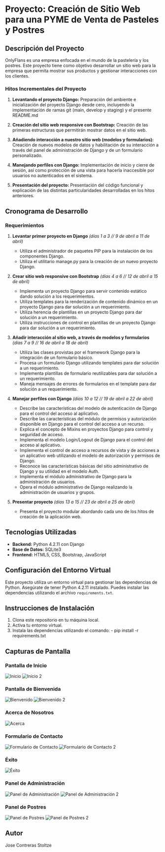 
# Proyecto: Creación de Sitio Web para una PYME de Venta de Pasteles y Postres

## Descripción del Proyecto

OnlyFlans es una empresa enfocada en el mundo de la pastelería y los postres. Este proyecto tiene como objetivo desarrollar un sitio web para la empresa que permita mostrar sus productos y gestionar interacciones con los clientes.

### Hitos Incrementales del Proyecto

1. **Levantando el proyecto Django:** Preparación del ambiente e inicialización del proyecto Django desde cero, incluyendo la implementación de ramas git (main, develop y staging) y el presente README.md
  
2. **Creación del sitio web responsive con Bootstrap:** Creación de las primeras estructuras que permitirán mostrar datos en el sitio web.

3. **Añadiendo interacción a nuestro sitio web (modelos y formularios):** Creación de nuevos modelos de datos y habilitación de su interacción a través del panel de administración de Django y de un formulario personalizado.

4. **Manejando perfiles con Django:** Implementación de inicio y cierre de sesión, así como protección de una vista para hacerla inaccesible por usuarios no autenticados en el sistema.

5. **Presentación del proyecto:** Presentación del código funcional y explicación de las distintas particularidades desarrolladas en los hitos anteriores.

## Cronograma de Desarrollo

### Requerimientos

1. **Levantar primer proyecto en Django** *(días 1 a 3      //      9 de abril a 11 de abril)*
    - Utiliza el administrador de paquetes PIP para la instalación de los componentes Django.
    - Utiliza el utilitario manage.py para la creación de un nuevo proyecto Django.

2. **Crear sitio web responsive con Bootstrap** *(días 4 a 6        //      12 de abril a 15 de abril)*
    - Implementa un proyecto Django para servir contenido estático dando solución a los requerimientos.
    - Utiliza templates para la renderización de contenido dinámico en un proyecto Django para dar solución a un requerimiento.
    - Utiliza herencia de plantillas en un proyecto Django para dar solución a un requerimiento.
    - Utiliza instrucciones de control en plantillas de un proyecto Django para dar solución a un requerimiento.

3. **Añadir interacción al sitio web, a través de modelos y formularios** *(días 7 a 9      //      16 de abril a 18 de abril)*
    - Utiliza las clases provistas por el framework Django para la integración de un formulario básico.
    - Procesa un formulario Django utilizando templates para dar solución a un requerimiento.
    - Implementa plantillas de formulario reutilizables para dar solución a un requerimiento.
    - Maneja mensajes de errores de formularios en el template para dar solución a un requerimiento.

4. **Manejar perfiles con Django** *(días 10 a 12       //      19 de abril a 22 de abril)*
    - Describe las características del modelo de autenticación de Django para el control del acceso al aplicativo.
    - Describe las características del módulo de permisos y autorización disponible en Django para el control del acceso a un recurso.
    - Explica el concepto de Mixins en proyectos Django para control y seguridad de acceso.
    - Implementa el modelo Login/Logout de Django para el control del acceso al aplicativo.
    - Implementa el control de acceso a recursos de vista y de acciones a un aplicativo web utilizando el modelo de autorización y permisos de Django.
    - Reconoce las características básicas del sitio administrativo de Django y su utilidad en el modelo Auth.
    - Implementa el módulo administrativo de Django para la administración de usuarios.
    - Opera el módulo administrativo de Django realizando la administración de usuarios y grupos.

5. **Presentar proyecto** *(días 13 a 15        //      23 de abril a 25 de abril)*
    - Presenta el proyecto modular abordando cada uno de los hitos de creación de la aplicación web.

## Tecnologías Utilizadas

- **Backend:** Python 4.2.11 con Django
- **Base de Datos:** SQLite3
- **Frontend:** HTML5, CSS, Bootstrap, JavaScript

## Configuración del Entorno Virtual

Este proyecto utiliza un entorno virtual para gestionar las dependencias de Python. Asegúrate de tener Python 4.2.11 instalado. Puedes instalar las dependencias utilizando el archivo `requirements.txt`.

## Instrucciones de Instalación

1. Clona este repositorio en tu máquina local.
2. Activa tu entorno virtual.
3. Instala las dependencias utilizando el comando: - pip install -r requirements.txt

## Capturas de Pantalla

### Pantalla de Inicio

![Inicio](screenshots/inicio.jpg)
![Inicio 2](screenshots/inicio2.jpg)

### Pantalla de Bienvenida

![Bienvenido](screenshots/bienvenido.jpg)
![Bienvenido 2](screenshots/bienvenido2.jpg)

### Acerca de Nosotros

![Acerca](screenshots/acerca.jpg)

### Formulario de Contacto

![Formulario de Contacto](screenshots/formulario_contacto.jpg)
![Formulario de Contacto 2](screenshots/formulario_contacto2.jpg)

### Éxito

![Éxito](screenshots/exito.jpg)

### Panel de Administración

![Panel de Administración](screenshots/admin_panel.jpg)
![Panel de Administración 2](screenshots/admin_panel2.jpg)

### Panel de Postres

![Panel de Postres](screenshots/panel_postres.jpg)
![Panel de Postres 2](screenshots/panel_postres2.jpg)

## Autor

Jose Contreras Stoltze
